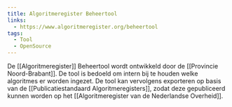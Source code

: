 ```yaml
---
title: Algoritmeregister Beheertool
links:
  - https://www.algoritmeregister.org/beheertool
tags:
  - Tool
  - OpenSource
---
```

De [[Algoritmeregister]] Beheertool wordt ontwikkeld door de [[Provincie Noord-Brabant]]. De tool is bedoeld om intern bij te houden welke algoritmes er worden ingezet. De tool kan vervolgens exporteren op basis van de [[Publicatiestandaard Algoritmeregisters]], zodat deze gepubliceerd kunnen worden op het [[Algoritmeregister van de Nederlandse Overheid]].
